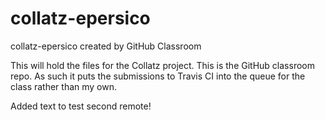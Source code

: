 # collatz-epersico
collatz-epersico created by GitHub Classroom

This will hold the files for the Collatz project.
This is the GitHub classroom repo.  As such it puts the submissions
to Travis CI into the queue for the class rather than my own.  

Added text to test second remote!